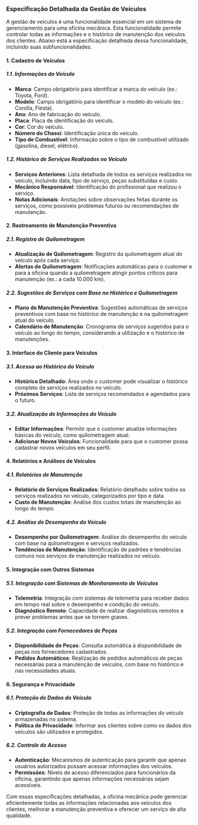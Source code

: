 ### Especificação Detalhada da Gestão de Veículos

A gestão de veículos é uma funcionalidade essencial em um sistema de gerenciamento para uma oficina mecânica. Esta
funcionalidade permite controlar todas as informações e o histórico de manutenção dos veículos dos clientes. Abaixo está
a especificação detalhada dessa funcionalidade, incluindo suas subfuncionalidades.

#### 1. Cadastro de Veículos

##### 1.1. Informações do Veículo

- **Marca**: Campo obrigatório para identificar a marca do veículo (ex.: Toyota, Ford).
- **Modelo**: Campo obrigatório para identificar o modelo do veículo (ex.: Corolla, Fiesta).
- **Ano**: Ano de fabricação do veículo.
- **Placa**: Placa de identificação do veículo.
- **Cor**: Cor do veículo.
- **Número do Chassi**: Identificação única do veículo.
- **Tipo de Combustível**: Informação sobre o tipo de combustível utilizado (gasolina, diesel, elétrico).

##### 1.2. Histórico de Serviços Realizados no Veículo

- **Serviços Anteriores**: Lista detalhada de todos os serviços realizados no veículo, incluindo data, tipo de serviço,
  peças substituídas e custo.
- **Mecânico Responsável**: Identificação do profissional que realizou o serviço.
- **Notas Adicionais**: Anotações sobre observações feitas durante os serviços, como possíveis problemas futuros ou
  recomendações de manutenção.

#### 2. Rastreamento de Manutenção Preventiva

##### 2.1. Registro de Quilometragem

- **Atualização de Quilometragem**: Registro da quilometragem atual do veículo após cada serviço.
- **Alertas de Quilometragem**: Notificações automáticas para o customer e para a oficina quando a quilometragem atingir
  pontos críticos para manutenção (ex.: a cada 10.000 km).

##### 2.2. Sugestões de Serviços com Base no Histórico e Quilometragem

- **Plano de Manutenção Preventiva**: Sugestões automáticas de serviços preventivos com base no histórico de manutenção
  e na quilometragem atual do veículo.
- **Calendário de Manutenção**: Cronograma de serviços sugeridos para o veículo ao longo do tempo, considerando a
  utilização e o histórico de manutenções.

#### 3. Interface do Cliente para Veículos

##### 3.1. Acesso ao Histórico do Veículo

- **Histórico Detalhado**: Área onde o customer pode visualizar o histórico completo de serviços realizados no veículo.
- **Próximos Serviços**: Lista de serviços recomendados e agendados para o futuro.

##### 3.2. Atualização de Informações do Veículo

- **Editar Informações**: Permitir que o customer atualize informações básicas do veículo, como quilometragem atual.
- **Adicionar Novos Veículos**: Funcionalidade para que o customer possa cadastrar novos veículos em seu perfil.

#### 4. Relatórios e Análises de Veículos

##### 4.1. Relatórios de Manutenção

- **Relatório de Serviços Realizados**: Relatório detalhado sobre todos os serviços realizados no veículo, categorizados
  por tipo e data.
- **Custo de Manutenção**: Análise dos custos totais de manutenção ao longo do tempo.

##### 4.2. Análise de Desempenho do Veículo

- **Desempenho por Quilometragem**: Análise do desempenho do veículo com base na quilometragem e serviços realizados.
- **Tendências de Manutenção**: Identificação de padrões e tendências comuns nos serviços de manutenção realizados no
  veículo.

#### 5. Integração com Outros Sistemas

##### 5.1. Integração com Sistemas de Monitoramento de Veículos

- **Telemetria**: Integração com sistemas de telemetria para receber dados em tempo real sobre o desempenho e condição
  do veículo.
- **Diagnóstico Remoto**: Capacidade de realizar diagnósticos remotos e prever problemas antes que se tornem graves.

##### 5.2. Integração com Fornecedores de Peças

- **Disponibilidade de Peças**: Consulta automática à disponibilidade de peças nos fornecedores cadastrados.
- **Pedidos Automáticos**: Realização de pedidos automáticos de peças necessárias para a manutenção de veículos, com
  base no histórico e nas necessidades atuais.

#### 6. Segurança e Privacidade

##### 6.1. Proteção de Dados do Veículo

- **Criptografia de Dados**: Proteção de todas as informações do veículo armazenadas no sistema.
- **Política de Privacidade**: Informar aos clientes sobre como os dados dos veículos são utilizados e protegidos.

##### 6.2. Controle de Acesso

- **Autenticação**: Mecanismos de autenticação para garantir que apenas usuários autorizados possam acessar informações
  dos veículos.
- **Permissões**: Níveis de acesso diferenciados para funcionários da oficina, garantindo que apenas informações
  necessárias sejam acessíveis.

Com essas especificações detalhadas, a oficina mecânica pode gerenciar eficientemente todas as informações relacionadas
aos veículos dos clientes, melhorar a manutenção preventiva e oferecer um serviço de alta qualidade.